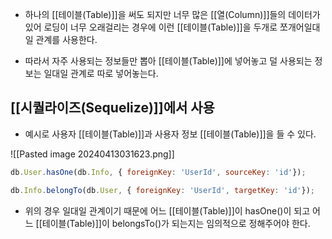 - 하나의 [[테이블(Table)]]을 써도 되지만 너무 많은 [[열(Column)]]들의 데이터가 있어 로딩이 너무 오래걸리는 경우에 이런 [[테이블(Table)]]을 두개로 쪼개어일대일 관계를 사용한다.

- 따라서 자주 사용되는 정보들만 뽑아 [[테이블(Table)]]에 넣어놓고 덜 사용되는 정보는 일대일 관계로 따로 넣어놓는다.


## [[시퀄라이즈(Sequelize)]]에서 사용

- 예시로 사용자 [[테이블(Table)]]과 사용자 정보 [[테이블(Table)]]을 들 수 있다.

![[Pasted image 20240413031623.png]]

```js
db.User.hasOne(db.Info, { foreignKey: 'UserId', sourceKey: 'id'});

db.Info.belongTo(db.User, { foreignKey: 'UserId', targetKey: 'id'});
```

- 위의 경우 일대일 관계이기 때문에 어느 [[테이블(Table)]]이 hasOne()이 되고 어느 [[테이블(Table)]]이 belongsTo()가 되는지는 임의적으로 정해주어야 한다.